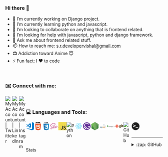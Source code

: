 

### Hi there 👋

- 🔭 I’m currently working on Django project.
- 🌱 I’m currently learning python and javascript.
- 👯 I’m looking to collaborate on anything that is frontend related.
- 🤔 I’m looking for help with javascript, python and django framework.
- 💬 Ask me about frontend related stuff.
- 📫 How to reach me: s.r.developervishal@gmail.com
- 📺 Addiction toward Anime 😇
- ⚡ Fun fact: I ❤️ to code

<br />

### ✉️ Connect with me:

[<img align="left" alt="MyAccount | Twitter" width="22px" src="https://cdn.jsdelivr.net/npm/simple-icons@v3/icons/twitter.svg" />](https://twitter.com/v_i_e_s_s_e)
[<img align="left" alt="MyAccount | LinkedIn" width="22px" src="https://cdn.jsdelivr.net/npm/simple-icons@v3/icons/linkedin.svg" />](https://www.linkedin.com/in/viesse/)
[<img align="left" alt="MyAccount | Instagram" width="22px" src="https://cdn.jsdelivr.net/npm/simple-icons@v3/icons/instagram.svg" />](https://www.instagram.com/v_i_e_s_s_e/)


<br />

### 💻 Languages and Tools:

<img align="left" alt="Visual Studio Code" width="26px" src="https://raw.githubusercontent.com/github/explore/80688e429a7d4ef2fca1e82350fe8e3517d3494d/topics/visual-studio-code/visual-studio-code.png" />
<img align="left" alt="HTML5" width="26px" src="https://raw.githubusercontent.com/github/explore/80688e429a7d4ef2fca1e82350fe8e3517d3494d/topics/html/html.png" />
<img align="left" alt="CSS3" width="26px" src="https://raw.githubusercontent.com/github/explore/80688e429a7d4ef2fca1e82350fe8e3517d3494d/topics/css/css.png" />
<img align="left" alt="Sass" width="26px" src="https://raw.githubusercontent.com/github/explore/80688e429a7d4ef2fca1e82350fe8e3517d3494d/topics/sass/sass.png" />
<img align="left" alt="JavaScript" width="26px" src="https://raw.githubusercontent.com/github/explore/80688e429a7d4ef2fca1e82350fe8e3517d3494d/topics/javascript/javascript.png" />
<img align="left" alt="python" width="26px" src="https://www.python.org/static/community_logos/python-powered-h-70x91.png" />
<img align="left" alt="React" width="26px" src="https://raw.githubusercontent.com/github/explore/80688e429a7d4ef2fca1e82350fe8e3517d3494d/topics/react/react.png" />
<img align="left" alt="Gatsby" width="26px" src="https://raw.githubusercontent.com/github/explore/e94815998e4e0713912fed477a1f346ec04c3da2/topics/gatsby/gatsby.png" />
<img align="left" alt="Node.js" width="26px" src="https://raw.githubusercontent.com/github/explore/80688e429a7d4ef2fca1e82350fe8e3517d3494d/topics/nodejs/nodejs.png" />
<img align="left" alt="MySQL" width="26px" src="https://raw.githubusercontent.com/github/explore/80688e429a7d4ef2fca1e82350fe8e3517d3494d/topics/mysql/mysql.png" />
<img align="left" alt="MongoDB" width="26px" src="https://raw.githubusercontent.com/github/explore/80688e429a7d4ef2fca1e82350fe8e3517d3494d/topics/mongodb/mongodb.png" />
<img align="left" alt="Git" width="26px" src="https://raw.githubusercontent.com/github/explore/80688e429a7d4ef2fca1e82350fe8e3517d3494d/topics/git/git.png" />
<img align="left" alt="GitHub" width="26px" src="https://github.githubassets.com/images/modules/logos_page/Octocat.png" />
<img align="left" alt="Terminal" width="26px" src="https://raw.githubusercontent.com/github/explore/80688e429a7d4ef2fca1e82350fe8e3517d3494d/topics/terminal/terminal.png" />

<br />
<br />

---

<details>
  <summary>:zap: GitHub Stats</summary>

  

</details>


